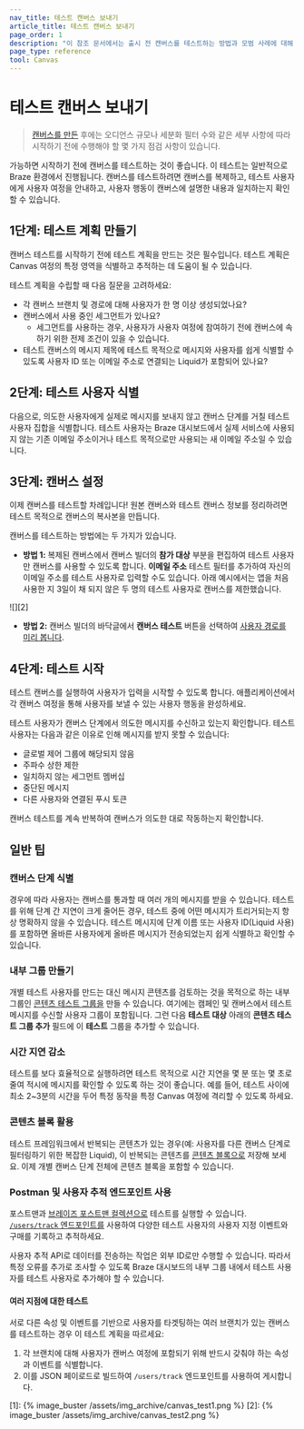 ```yaml
---
nav_title: 테스트 캔버스 보내기
article_title: 테스트 캔버스 보내기
page_order: 1
description: "이 참조 문서에서는 출시 전 캔버스를 테스트하는 방법과 모범 사례에 대해 설명합니다."
page_type: reference
tool: Canvas
---
```


# 테스트 캔버스 보내기

> [캔버스를 만든]({{site.baseurl}}/user_guide/engagement_tools/canvas/create_a_canvas/create_a_canvas/) 후에는 오디언스 규모나 세분화 필터 수와 같은 세부 사항에 따라 시작하기 전에 수행해야 할 몇 가지 점검 사항이 있습니다.

가능하면 시작하기 전에 캔버스를 테스트하는 것이 좋습니다. 이 테스트는 일반적으로 Braze 환경에서 진행됩니다. 캔버스를 테스트하려면 캔버스를 복제하고, 테스트 사용자에게 사용자 여정을 안내하고, 사용자 행동이 캔버스에 설명한 내용과 일치하는지 확인할 수 있습니다.

## 1단계: 테스트 계획 만들기

캔버스 테스트를 시작하기 전에 테스트 계획을 만드는 것은 필수입니다. 테스트 계획은 Canvas 여정의 특정 영역을 식별하고 추적하는 데 도움이 될 수 있습니다.

테스트 계획을 수립할 때 다음 질문을 고려하세요:
- 각 캔버스 브랜치 및 경로에 대해 사용자가 한 명 이상 생성되었나요?
- 캔버스에서 사용 중인 세그먼트가 있나요? 
	- 세그먼트를 사용하는 경우, 사용자가 사용자 여정에 참여하기 전에 캔버스에 속하기 위한 전제 조건이 있을 수 있습니다.
- 테스트 캔버스의 메시지 제목에 테스트 목적으로 메시지와 사용자를 쉽게 식별할 수 있도록 사용자 ID 또는 이메일 주소로 연결되는 Liquid가 포함되어 있나요?

## 2단계: 테스트 사용자 식별

다음으로, 의도한 사용자에게 실제로 메시지를 보내지 않고 캔버스 단계를 거칠 테스트 사용자 집합을 식별합니다. 테스트 사용자는 Braze 대시보드에서 실제 서비스에 사용되지 않는 기존 이메일 주소이거나 테스트 목적으로만 사용되는 새 이메일 주소일 수 있습니다. 

## 3단계: 캔버스 설정

이제 캔버스를 테스트할 차례입니다! 원본 캔버스와 테스트 캔버스 정보를 정리하려면 테스트 목적으로 캔버스의 복사본을 만듭니다.

캔버스를 테스트하는 방법에는 두 가지가 있습니다. 

- **방법 1:** 복제된 캔버스에서 캔버스 빌더의 **참가 대상** 부분을 편집하여 테스트 사용자만 캔버스를 사용할 수 있도록 합니다. **이메일 주소** 테스트 필터를 추가하여 자신의 이메일 주소를 테스트 사용자로 입력할 수도 있습니다. 아래 예시에서는 앱을 처음 사용한 지 3일이 채 되지 않은 두 명의 테스트 사용자로 캔버스를 제한했습니다.

![][2]

- **방법 2:** 캔버스 빌더의 바닥글에서 **캔버스 테스트** 버튼을 선택하여 [사용자 경로를 미리 봅니다]({{site.baseurl}}/preview_user_paths/).

## 4단계: 테스트 시작

테스트 캔버스를 실행하여 사용자가 입력을 시작할 수 있도록 합니다. 애플리케이션에서 각 캔버스 여정을 통해 사용자를 보낼 수 있는 사용자 행동을 완성하세요.

테스트 사용자가 캔버스 단계에서 의도한 메시지를 수신하고 있는지 확인합니다. 테스트 사용자는 다음과 같은 이유로 인해 메시지를 받지 못할 수 있습니다:

- 글로벌 제어 그룹에 해당되지 않음
- 주파수 상한 제한
- 일치하지 않는 세그먼트 멤버십
- 중단된 메시지
- 다른 사용자와 연결된 푸시 토큰

캔버스 테스트를 계속 반복하여 캔버스가 의도한 대로 작동하는지 확인합니다.

## 일반 팁

### 캔버스 단계 식별

경우에 따라 사용자는 캔버스를 통과할 때 여러 개의 메시지를 받을 수 있습니다. 테스트를 위해 단계 간 지연이 크게 줄어든 경우, 테스트 중에 어떤 메시지가 트리거되는지 항상 명확하지 않을 수 있습니다. 테스트 메시지에 단계 이름 또는 사용자 ID(Liquid 사용)를 포함하면 올바른 사용자에게 올바른 메시지가 전송되었는지 쉽게 식별하고 확인할 수 있습니다.

### 내부 그룹 만들기

개별 테스트 사용자를 만드는 대신 메시지 콘텐츠를 검토하는 것을 목적으로 하는 내부 그룹인 [콘텐츠 테스트 그룹을]({{site.baseurl}}/user_guide/administrative/app_settings/developer_console/internal_groups_tab/) 만들 수 있습니다. 여기에는 캠페인 및 캔버스에서 테스트 메시지를 수신할 사용자 그룹이 포함됩니다. 그런 다음 **테스트 대상** 아래의 **콘텐츠 테스트 그룹 추가** 필드에 이 **테스트** 그룹을 추가할 수 있습니다.

### 시간 지연 감소

테스트를 보다 효율적으로 실행하려면 테스트 목적으로 시간 지연을 몇 분 또는 몇 초로 줄여 적시에 메시지를 확인할 수 있도록 하는 것이 좋습니다. 예를 들어, 테스트 사이에 최소 2~3분의 시간을 두어 특정 동작을 특정 Canvas 여정에 격리할 수 있도록 하세요.

### 콘텐츠 블록 활용

테스트 프레임워크에서 반복되는 콘텐츠가 있는 경우(예: 사용자를 다른 캔버스 단계로 필터링하기 위한 복잡한 Liquid), 이 반복되는 콘텐츠를 [콘텐츠 블록으로]({{site.baseurl}}/user_guide/engagement_tools/templates_and_media/content_blocks#content-blocks) 저장해 보세요. 이제 개별 캔버스 단계 전체에 콘텐츠 블록을 포함할 수 있습니다.

### Postman 및 사용자 추적 엔드포인트 사용

포스트맨과 [브레이즈 포스트맨 컬렉션으로]({{site.baseurl}}/api/postman_collection/) 테스트를 실행할 수 있습니다. [`/users/track` 엔드포인트를]({{site.baseurl}}/api/endpoints/user_data/post_user_track/) 사용하여 다양한 테스트 사용자의 사용자 지정 이벤트와 구매를 기록하고 추적하세요.

사용자 추적 API로 데이터를 전송하는 작업은 외부 ID로만 수행할 수 있습니다. 따라서 특정 오류를 추가로 조사할 수 있도록 Braze 대시보드의 내부 그룹 내에서 테스트 사용자를 테스트 사용자로 추가해야 할 수 있습니다. 

#### 여러 지점에 대한 테스트

서로 다른 속성 및 이벤트를 기반으로 사용자를 타겟팅하는 여러 브랜치가 있는 캔버스를 테스트하는 경우 이 테스트 계획을 따르세요:

1. 각 브랜치에 대해 사용자가 캔버스 여정에 포함되기 위해 반드시 갖춰야 하는 속성과 이벤트를 식별합니다.
2. 이를 JSON 페이로드로 빌드하여 `/users/track` 엔드포인트를 사용하여 게시합니다.

[1]: {% image_buster /assets/img_archive/canvas_test1.png %}
[2]: {% image_buster /assets/img_archive/canvas_test2.png %}
